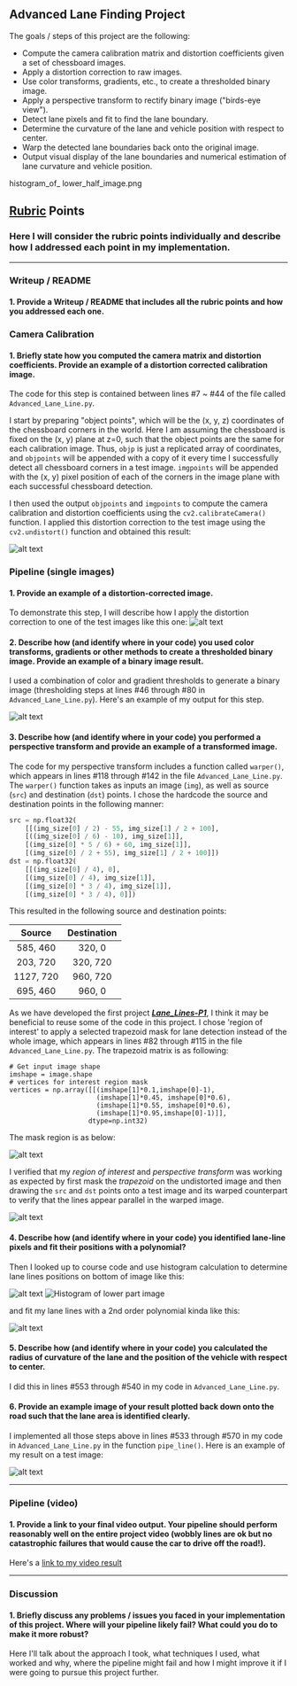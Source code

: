 ## Advanced Lane Finding Project

The goals / steps of this project are the following:

* Compute the camera calibration matrix and distortion coefficients given a set of chessboard images.
* Apply a distortion correction to raw images.
* Use color transforms, gradients, etc., to create a thresholded binary image.
* Apply a perspective transform to rectify binary image ("birds-eye view").
* Detect lane pixels and fit to find the lane boundary.
* Determine the curvature of the lane and vehicle position with respect to center.
* Warp the detected lane boundaries back onto the original image.
* Output visual display of the lane boundaries and numerical estimation of lane curvature and vehicle position.

histogram_of_ lower_half_image.png

[//]: # (Image References)

[image1]: ./examples/undistort_output.png "Undistorted"
[image2]: ./test_images/test1.jpg "Road Transformed"
[image3]: ./examples/binary_combo_example.jpg "Binary Example"
[image4]: ./examples/warped_straight_lines.jpg "Warp Example"
[image5]: ./examples/color_fit_lines.jpg "Fit Visual"
[image6]: ./examples/example_output.jpg "Output"
[image7]: ./output_images/regionofinterest.png "Region of interest image"
[image8]: ./output_images/undistort_threshold_region_persTran_image.png "Processed image"
[image9]: ./output_images/histogram_of_lower_half_image.png "histogram of image"
[image10]: ./output_images/perspective-transformed_image.png "perspective transform of image"
[image11]: ./output_images/curvature.png "curvature of detected lane lines"
[video1]: ./test_video/output_project_video.mp4 "Video"

## [Rubric](https://review.udacity.com/#!/rubrics/571/view) Points

### Here I will consider the rubric points individually and describe how I addressed each point in my implementation.  

---

### Writeup / README

#### 1. Provide a Writeup / README that includes all the rubric points and how you addressed each one.  


### Camera Calibration

#### 1. Briefly state how you computed the camera matrix and distortion coefficients. Provide an example of a distortion corrected calibration image.

The code for this step is contained between lines #7 ~ #44 of the file called `Advanced_Lane_Line.py`.  

I start by preparing "object points", which will be the (x, y, z) coordinates of the chessboard corners in the world. Here I am assuming the chessboard is fixed on the (x, y) plane at z=0, such that the object points are the same for each calibration image.  Thus, `objp` is just a replicated array of coordinates, and `objpoints` will be appended with a copy of it every time I successfully detect all chessboard corners in a test image.  `imgpoints` will be appended with the (x, y) pixel position of each of the corners in the image plane with each successful chessboard detection.  

I then used the output `objpoints` and `imgpoints` to compute the camera calibration and distortion coefficients using the `cv2.calibrateCamera()` function.  I applied this distortion correction to the test image using the `cv2.undistort()` function and obtained this result: 

![alt text][image1]

### Pipeline (single images)

#### 1. Provide an example of a distortion-corrected image.

To demonstrate this step, I will describe how I apply the distortion correction to one of the test images like this one:
![alt text][image2]

#### 2. Describe how (and identify where in your code) you used color transforms, gradients or other methods to create a thresholded binary image.  Provide an example of a binary image result.

I used a combination of color and gradient thresholds to generate a binary image (thresholding steps at lines #46 through #80 in `Advanced_Lane_Line.py`).  Here's an example of my output for this step.

![alt text][image3]

#### 3. Describe how (and identify where in your code) you performed a perspective transform and provide an example of a transformed image.

The code for my perspective transform includes a function called `warper()`, which appears in lines #118 through #142 in the file `Advanced_Lane_Line.py`.  The `warper()` function takes as inputs an image (`img`), as well as source (`src`) and destination (`dst`) points.  I chose the hardcode the source and destination points in the following manner:

```python
src = np.float32(
    [[(img_size[0] / 2) - 55, img_size[1] / 2 + 100],
    [((img_size[0] / 6) - 10), img_size[1]],
    [(img_size[0] * 5 / 6) + 60, img_size[1]],
    [(img_size[0] / 2 + 55), img_size[1] / 2 + 100]])
dst = np.float32(
    [[(img_size[0] / 4), 0],
    [(img_size[0] / 4), img_size[1]],
    [(img_size[0] * 3 / 4), img_size[1]],
    [(img_size[0] * 3 / 4), 0]])
```

This resulted in the following source and destination points:

| Source        | Destination   | 
|:-------------:|:-------------:| 
| 585, 460      | 320, 0        | 
| 203, 720      | 320, 720      |
| 1127, 720     | 960, 720      |
| 695, 460      | 960, 0        |

As we have developed the first project _[**Lane_Lines-P1**](https://github.com/wizardkeven/CarND-LaneLines-P1)_, I think it may be beneficial to reuse some of the code in this project. I chose 'region of interest' to apply a selected trapezoid mask for lane detection instead of the whole image, which appears in lines #82 through #115 in the file `Advanced_Lane_Line.py`. The trapezoid matrix is as following:

```
# Get input image shape
imshape = image.shape
# vertices for interest region mask
vertices = np.array([[(imshape[1]*0.1,imshape[0]-1),
                      (imshape[1]*0.45, imshape[0]*0.6), 
                      (imshape[1]*0.55, imshape[0]*0.6),
                      (imshape[1]*0.95,imshape[0]-1)]],
                    dtype=np.int32)
```

The mask region is as below:

![alt text][image7]

I verified that my _region of interest_ and _perspective transform_ was working as expected by first mask the _trapezoid_ on the undistorted image and then drawing the `src` and `dst` points onto a test image and its warped counterpart to verify that the lines appear parallel in the warped image.

![alt text][image8]

#### 4. Describe how (and identify where in your code) you identified lane-line pixels and fit their positions with a polynomial?

Then I looked up to course code and use histogram calculation to determine lane lines positions on bottom of image like this:

![alt text][image10] ![Histogram of lower part image][image9]

and fit my lane lines with a 2nd order polynomial kinda like this:

![alt text][image5]

#### 5. Describe how (and identify where in your code) you calculated the radius of curvature of the lane and the position of the vehicle with respect to center.

I did this in lines #553 through #540 in my code in `Advanced_Lane_Line.py`.

#### 6. Provide an example image of your result plotted back down onto the road such that the lane area is identified clearly.

I implemented all those steps above in lines #533 through #570 in my code in `Advanced_Lane_Line.py` in the function `pipe_line()`.  Here is an example of my result on a test image:

![alt text][image11]

---

### Pipeline (video)

#### 1. Provide a link to your final video output.  Your pipeline should perform reasonably well on the entire project video (wobbly lines are ok but no catastrophic failures that would cause the car to drive off the road!).

Here's a [link to my video result](https://youtu.be/Ty4M1DVm2pA)

---

### Discussion

#### 1. Briefly discuss any problems / issues you faced in your implementation of this project.  Where will your pipeline likely fail?  What could you do to make it more robust?

Here I'll talk about the approach I took, what techniques I used, what worked and why, where the pipeline might fail and how I might improve it if I were going to pursue this project further.  
